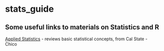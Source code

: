 # stats_guide
## Some useful links to materials on Statistics and R

[Applied Statistics](https://norcalbiostat.github.io/AppliedStatistics_notes) - reviews basic statistical concepts, from Cal State - Chico
